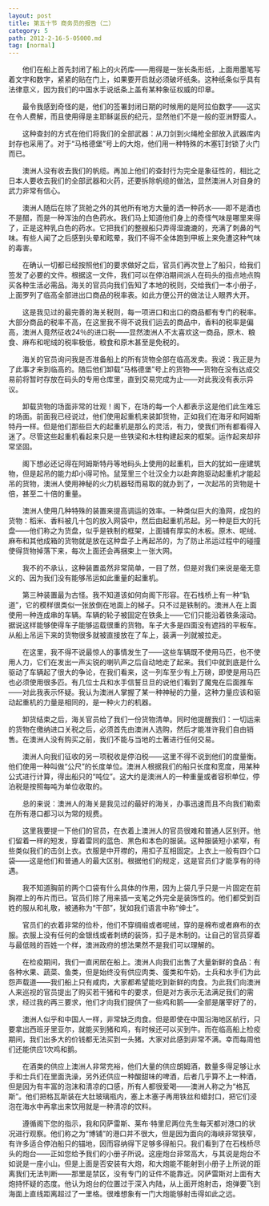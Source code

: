 ```yaml
---
layout: post
title: 第五十节 商务员的报告（二）
category: 5
path: 2012-2-16-5-05000.md
tag: [normal]
---
```


　　他们在船上首先封闭了船上的火药库——用得是一张长条形纸，上面用墨笔写着文字和数字，紧紧的贴在门上，如果要开启就必须破坏纸条。这种纸条似乎具有法律意义，因为我们的中国水手说纸条上盖有某种象征权威的印章。

　　最令我感到奇怪的是，他们的签署封闭日期的时候用的是阿拉伯数字——这实在令人费解，而且使用得是主耶稣诞辰的纪元，显然他们不是一般的亚洲野蛮人。

　　这种查封的方式在他们将我们的全部武器：从刀剑到火绳枪全部放入武器库内封存也采用了。对于“马格德堡”号上的大炮，他们用一种特殊的木塞钉封锁了火门而已。

　　澳洲人没有收去我们的帆缆。再加上他们的查封行为完全是象征性的，相比之日本人要收去我们的全部武器和火药，还要拆除帆缆的做法，显然澳洲人对自身的武力非常有信心。

　　澳洲人随后在除了货舱之外的其他所有地方大量的洒一种药水——即不是酒也不是醋，而是一种浑浊的白色药水。我们马上知道他们身上的奇怪气味是哪里来得了，正是这种乳白色的药水。它把我们的整艘船只弄得湿漉漉的，充满了刺鼻的气味。有些人闻了之后感到头晕和眩晕，我们不得不全体跑到甲板上来免遭这种气味的毒害。

　　在确认一切都已经按照他们的要求做好之后，官员们再次登上了船只，给我们签发了必要的文件。根据这一文件，我们可以在停泊期间派人在码头的指点地点购买各种生活必需品。海关的官员向我们告知了本地的税则，交给我们一本小册子，上面罗列了临高全部进出口商品的税率表。如此方便公开的做法让人眼界大开。

　　这是我见过的最完善的海关税则，每一项进口和出口的商品都有专门的税率。大部分商品的税率不高，在这里我不得不说我们运去的商品中，香料的税率是偏高，澳洲人竟然征收24％的进口税——显然澳洲人不太喜欢这一商品，原木、粮食、麻布和呢绒的税率极低，粮食和原木甚至是免税的。

　　海关的官员询问我是否准备船上的所有货物全部在临高发卖。我说：我正是为了此事才来到临高的。随后他们卸载“马格德堡”号上的货物——货物在没有达成交易前将暂时存放在码头的专用仓库里，直到交易完成为止——对此我没有表示异议。

　　卸载货物的场面非常的壮观！阁下，在场的每一个人都表示这是他们此生难忘的场面。前面我已经说过，他们使用起重机来装卸货物，正如我们在海牙和阿姆斯特丹一样。但是他们那些巨大的起重机是那么的灵活，有力，使我们所有都看得入迷了。尽管这些起重机看起来只是一些铁梁和木柱构建起来的框架。运作起来却非常坚固。

　　阁下想必还记得在阿姆斯特丹等地码头上使用的起重机，巨大的犹如一座建筑物，但是起吊的能力却小得可怜。鼠笼里三个壮汉全力以赴奔跑驱动起重机才能起吊的货物，澳洲人使用神秘的火力机器轻而易取的就办到了，一次起吊的货物是十倍，甚至二十倍的重量。

　　澳洲人使用几种特殊的装置来提高调运的效率。一种类似巨大的渔网，成包的货物：稻米、香料被几十包的放入网袋中，然后由起重机吊起。另一种是巨大的托盘——他们称之为货盘，似乎是铁制的框架，上面铺有厚实的木板。原木、呢绒、麻布和其他成箱的货物就是放在这种盘子上再起吊的，为了防止吊运过程中的碰撞使得货物掉落下来，每次上面还会再捆束上一张大网。

　　我不的不承认，这种装置虽然非常简单，一目了然，但是对我们来说是毫无意义的、因为我们没有能够吊运如此重量的起重机。

　　第三种装置最为古怪。我不知道该如何向阁下形容。在石栈桥上有一种“轨道”，它的模样很类似一张放倒在地面上的梯子。只不过是铁制的。澳洲人在上面使用一种连成串的车辆。车辆的轮子被固定在铁条上——它们只能沿着铁条滚动。据说这样能够使得车子能够运载很重的货物。车子大多是四面没有遮挡的平板车。从船上吊运下来的货物很多就被直接放在了车上，装满一列就被拉走。

　　在这里，我不得不说最惊人的事情发生了——这些车辆既不使用马匹，也不使用人力，它们在发出一声尖锐的喇叭声之后自动地走了起来。我们中就到底是什么驱动了车辆起了很大的争论，在我们看来，这一列车至少有上万磅，即使是用马匹也必须使用很多匹。有几位士兵和水手信誓旦旦的说他们看到了魔鬼在后面推车——对此我表示怀疑。我认为澳洲人掌握了某一种神秘的力量，这种力量应该和驱动起重机的力量是相同的，是一种火力的机器。

　　卸货结束之后，海关官员给了我们一份货物清单。同时他提醒我们：一切运来的货物在缴纳进口关税之后，必须首先由澳洲人选购，然后才能准许我们自由销售。在澳洲人没有购买之前，我们不能与当地的土著进行任何交易。

　　澳洲人向我们征收的另一项税收是停泊税——这里不得不说到他们的度量衡。他们使用一种叫做“公尺”的长度单位。澳洲人根据我们的船只长度和宽度，用某种公式进行计算，得出船只的“吨位”。这大约是澳洲人的一种重量或者容积单位，停泊税是按照每吨为单位收取的。

　　总的来说：澳洲人的海关是我见过的最好的海关，办事迅速而且不向我们勒索在所有港口都习以为常的规费。

　　这里我要提一下他们的官员，在衣着上澳洲人的官员很难和普通人区别开。他们留着一样的短发，穿着雷同的蓝色、黑色和本色的服装。这种服装短小紧窄，有些类似我们的击剑上衣。衣服是中开襟的，用扣子互相固定。上衣上一般有四个口袋——这是他们和普通人的最大区别。根据他们的规定，这是官员们才能享有的待遇。

　　我不知道胸前的两个口袋有什么具体的作用，因为上袋几乎只是一片固定在前胸襟上的布片而已。官员们除了用来插一支笔之外完全是装饰性的。他们都受到百姓的服从和礼敬，被通称为“干部”，犹如我们语言中称“绅士”。

　　官员们的衣着非常的俭朴，他们不穿绸缎或者呢绒，穿的是棉布或者麻布的衣服。衣服上没有任何的金银线或者刺绣的装饰，扣子是木制的。让自己的官员穿着与最低贱的百姓一个样，澳洲政府的想法果然不是我们可以理解的。

　　在检疫期间，我们一直闲居在船上。澳洲人向我们出售了大量新鲜的食品：有各种水果、蔬菜、鱼类，但是始终没有供应肉类、蛋类和牛奶，士兵和水手们为此怨声载道——我们船上只有咸肉，大家都希望能吃到新鲜的肉食。为此我们向澳洲人来巡视的官员提出了购买若干猪和牛的要求，但是对方表示无法满足我们的需求，经过我的再三要求，他们才向我们提供了一些鸡和鹅——全部是屠宰好了的，

　　澳洲人似乎和中国人一样，非常缺乏肉食。但是即使在中国沿海地区航行，只要拿出西班牙里亚尔，就能买到猪和鸡，有时候还可以买到牛。而在临高船上检疫期间，我们出多大的价钱都无法买到一头猪。大家对此感到非常不满。幸而每周他们还能供应1次鸡和鹅。

　　在酒类的供应上澳洲人非常充裕，他们大量的供应朗姆酒，数量多得足够让水手和士兵们在里面洗澡，另外还供应一种酸甜味的啤酒，后者几乎算不上一种酒，但是因为有丰富的泡沫和清凉的口感，所有人都很爱喝——澳洲人称之为“格瓦斯”。他们把格瓦斯装在大肚玻璃瓶内，塞上木塞子再用铁丝和蜡封口，把它们浸泡在海水中再拿出来饮用就是一种清凉的饮料。

　　遵循阁下您的指示，我和冈萨雷斯、莱布·特里尼两位先生每天都对港口的状况进行观察。他们称之为“博铺”的港口并不很大，但是因为面向的海峡非常狭窄，有许多适合停泊船只的锚地，因而容纳得下足够多得船只。我们看到了在石栈桥尽头的炮台——正如您给予我们的小册子所说。这座炮台非常高大，与其说是炮台不如说是一座小山。但是上面是否安装有大炮，和大炮能不能射到小册子上所说的距离我们无法判断——那里是禁区，没有专门的证件不能靠近。冈萨雷斯对上面有大炮持怀疑的态度。他认为炮台的位置过于深入内陆，从上面开炮射击，炮弹要飞到海面上直线距离超过了一里格。很难想象有一门大炮能够射击得如此之远。
